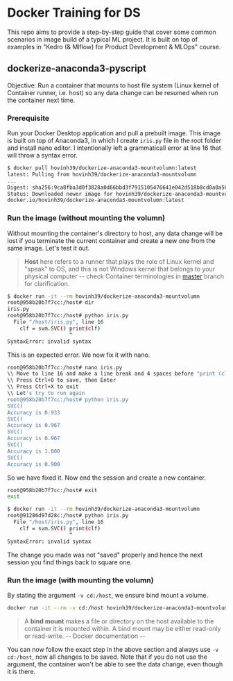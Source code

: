 # Docker Training for DS

This repo aims to provide a step-by-step guide that cover some common scenarios in image build of a typical ML project. It is built on top of examples in "Kedro (& Mlflow) for Product Development & MLOps" course. 

## dockerize-anaconda3-pyscript

Objective: Run a container that mounts to host file system (Linux kernel of Container runner, i.e. host) so any data change can be resumed when run the container next time. 

### Prerequisite
Run your Docker Desktop application and pull a prebuilt image. This image is built on top of Anaconda3, in which I create `iris.py` file in the root folder and install nano editor. I intentionally left a grammaticall error at line 16 that will throw a syntax error. 
```bash
$ docker pull hovinh39/dockerize-anaconda3-mountvolumn:latest
latest: Pulling from hovinh39/dockerize-anaconda3-mountvolumn
...
Digest: sha256:9ca8fba3d0f3828a0d66bbd3f7915105476641e042d518b8cd0a0a50b66d9f49
Status: Downloaded newer image for hovinh39/dockerize-anaconda3-mountvolumn:latest
docker.io/hovinh39/dockerize-anaconda3-mountvolumn:latest
```

### Run the image (without mounting the volumn)

Without mounting the container's directory to host, any data change will be lost if you terminate the current container and create a new one from the same image. Let's test it out. 
> **Host** here refers to a runner that plays the role of Linux kernel and "speak" to OS, and this is not Windows kernel that belongs to your physical computer -- check Container terminologies in [master](https://bitbucket.org/hoxuanvinh-upskills/docker-ds-training/src/master/) branch for clarification.

```bash
$ docker run -it --rm hovinh39/dockerize-anaconda3-mountvolumn
root@958b20b7f7cc:/host# dir
iris.py
root@958b20b7f7cc:/host# python iris.py 
  File "/host/iris.py", line 16
    clf = svm.SVC() print(clf)
                    ^
SyntaxError: invalid syntax
```

This is an expected error. We now fix it with nano.
```bash
root@958b20b7f7cc:/host# nano iris.py
\\ Move to line 16 and make a line break and 4 spaces before "print (clf)"
\\ Press Ctrl+O to save, then Enter
\\ Press Ctrl+X to exit
\\ Let's try to run again
root@958b20b7f7cc:/host# python iris.py 
SVC()
Accuracy is 0.933
SVC()
Accuracy is 0.967
SVC()
Accuracy is 0.967
SVC()
Accuracy is 1.000
SVC()
Accuracy is 0.900
```

So we have fixed it. Now end the session and create a new container.
```bash
root@958b20b7f7cc:/host# exit
exit

$ docker run -it --rm hovinh39/dockerize-anaconda3-mountvolumn
root@91286d97d28c:/host# python iris.py 
  File "/host/iris.py", line 16
    clf = svm.SVC() print(clf)
                    ^
SyntaxError: invalid syntax
```
The change you made was not "saved" properly and hence the next session you find things back to square one.

### Run the image (with mounting the volumn)

By stating the argument `-v cd:/host`, we ensure bind mount a volume.
```bash
docker run -it --rm -v cd:/host hovinh39/dockerize-anaconda3-mountvolumn
```
> A **bind mount** makes a file or directory on the host available to the container it is mounted within. A bind mount may be either read-only or read-write. -- Docker documentation --

You can now follow the exact step in the above section and always use `-v cd:/host`, now all changes to be saved. Note that if you do not use the argument, the container won't be able to see the data change, even though it is there.